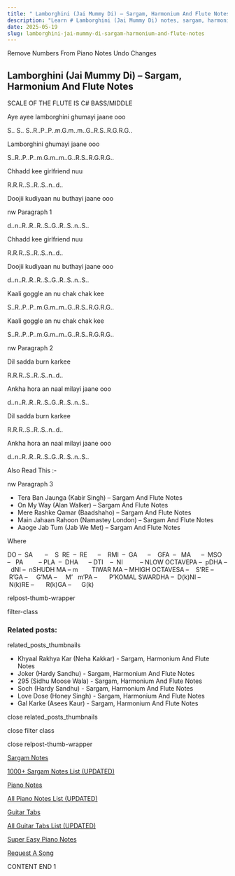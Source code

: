 ```yaml
---
title: " Lamborghini (Jai Mummy Di) – Sargam, Harmonium And Flute Notes"
description: "Learn # Lamborghini (Jai Mummy Di) notes, sargam, harmonium notations and flute notes. Easy step-by-step tutorial for beginners."
date: 2025-05-19
slug: lamborghini-jai-mummy-di-sargam-harmonium-and-flute-notes
---
```


Remove Numbers From Piano Notes
Undo Changes

## Lamborghini (Jai Mummy Di) – Sargam, Harmonium And Flute Notes

SCALE OF THE FLUTE IS C# BASS/MIDDLE

Aye ayee lamborghini ghumayi jaane ooo

S.. S.. S..R..P..P..m.G.m..m..G..R.S..R.G.R.G..

Lamborghini ghumayi jaane ooo

S..R..P..P..m.G.m..m..G..R.S..R.G.R.G..

Chhadd kee girlfriend nuu

R.R.R..S..R..S..n..d..

Doojii kudiyaan nu buthayi jaane ooo

nw Paragraph 1

d..n..R..R..R..S..G..R..S..n..S..

Chhadd kee girlfriend nuu

R.R.R..S..R..S..n..d..

Doojii kudiyaan nu buthayi jaane ooo

d..n..R..R..R..S..G..R..S..n..S..

Kaali goggle an nu chak chak kee

S..R..P..P..m.G.m..m..G..R.S..R.G.R.G..

Kaali goggle an nu chak chak kee

S..R..P..P..m.G.m..m..G..R.S..R.G.R.G..

nw Paragraph 2

Dil sadda burn karkee

R.R.R..S..R..S..n..d..

Ankha hora an naal milayi jaane ooo

d..n..R..R..R..S..G..R..S..n..S..

Dil sadda burn karkee

R.R.R..S..R..S..n..d..

Ankha hora an naal milayi jaane ooo

d..n..R..R..R..S..G..R..S..n..S..

Also Read This :-

nw Paragraph 3

- Tera Ban Jaunga (Kabir Singh) – Sargam And Flute Notes
- On My Way (Alan Walker) – Sargam And Flute Notes
- Mere Rashke Qamar (Baadshaho) – Sargam And Flute Notes
- Main Jahaan Rahoon (Namastey London) – Sargam And Flute Notes
- Aaoge Jab Tum (Jab We Met) – Sargam And Flute Notes

Where

DO –  SA       –    S  RE  –  RE      –    RMI  –  GA      –    GFA  –   MA      –  MSO  –   PA         – PLA  –  DHA      – DTI    –  NI          – NLOW OCTAVEPA –  pDHA –  dNI –  nSHUDH MA – m        TIWAR MA – MHIGH OCTAVESA –    S’RE –     R’GA –     G’MA –     M’   m’PA –       P’KOMAL SWARDHA –  D(k)NI –       N(k)RE –       R(k)GA –      G(k)

relpost-thumb-wrapper

filter-class

### Related posts:

related_posts_thumbnails

- Khyaal Rakhya Kar (Neha Kakkar) - Sargam, Harmonium And Flute Notes
- Joker (Hardy Sandhu) - Sargam, Harmonium And Flute Notes
- 295 (Sidhu Moose Wala) - Sargam, Harmonium And Flute Notes
- Soch (Hardy Sandhu) - Sargam, Harmonium And Flute Notes
- Love Dose (Honey Singh) - Sargam, Harmonium And Flute Notes
- Gal Karke (Asees Kaur) - Sargam, Harmonium And Flute Notes

close related_posts_thumbnails

close filter class

close relpost-thumb-wrapper

[Sargam Notes](/sargam-notes.html)

[1000+ Sargam Notes List (UPDATED)](/all-songs-list-sargam-notes.html)

[Piano Notes](/piano-notes.html)

[All Piano Notes List (UPDATED)](/all-songs-list-piano-notes.html)

[Guitar Tabs](/guitar-tabs.html)

[All Guitar Tabs List (UPDATED)](/all-songs-list-guitar-tabs.html)

[Super Easy Piano Notes](https://studywall.in/)

[Request A Song](/request-a-song.html)

CONTENT END 1
